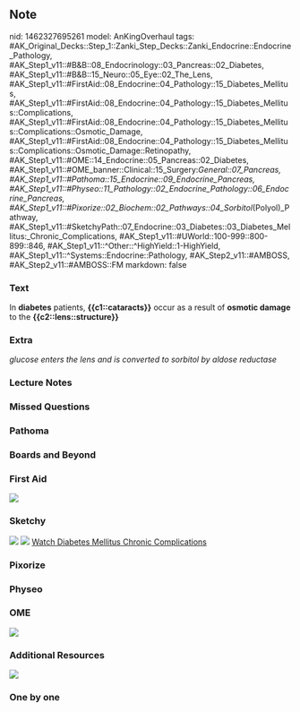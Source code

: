 ## Note
nid: 1462327695261
model: AnKingOverhaul
tags: #AK_Original_Decks::Step_1::Zanki_Step_Decks::Zanki_Endocrine::Endocrine_Pathology, #AK_Step1_v11::#B&B::08_Endocrinology::03_Pancreas::02_Diabetes, #AK_Step1_v11::#B&B::15_Neuro::05_Eye::02_The_Lens, #AK_Step1_v11::#FirstAid::08_Endocrine::04_Pathology::15_Diabetes_Mellitus, #AK_Step1_v11::#FirstAid::08_Endocrine::04_Pathology::15_Diabetes_Mellitus::Complications, #AK_Step1_v11::#FirstAid::08_Endocrine::04_Pathology::15_Diabetes_Mellitus::Complications::Osmotic_Damage, #AK_Step1_v11::#FirstAid::08_Endocrine::04_Pathology::15_Diabetes_Mellitus::Complications::Osmotic_Damage::Retinopathy, #AK_Step1_v11::#OME::14_Endocrine::05_Pancreas::02_Diabetes, #AK_Step1_v11::#OME_banner::Clinical::15_Surgery:_General::07_Pancreas, #AK_Step1_v11::#Pathoma::15_Endocrine::09_Endocrine_Pancreas, #AK_Step1_v11::#Physeo::11_Pathology::02_Endocrine_Pathology::06_Endocrine_Pancreas, #AK_Step1_v11::#Pixorize::02_Biochem::02_Pathways::04_Sorbitol_(Polyol)_Pathway, #AK_Step1_v11::#SketchyPath::07_Endocrine::03_Diabetes::03_Diabetes_Mellitus:_Chronic_Complications, #AK_Step1_v11::#UWorld::100-999::800-899::846, #AK_Step1_v11::^Other::^HighYield::1-HighYield, #AK_Step1_v11::^Systems::Endocrine::Pathology, #AK_Step2_v11::#AMBOSS, #AK_Step2_v11::#AMBOSS::FM
markdown: false

### Text
<div>
  In <b>diabetes</b> patients, <b>{{c1::cataracts}}</b> occur as a
  result of <b>osmotic damage</b> to the
  <b>{{c2::lens::structure}}</b>
</div>

### Extra
<i>glucose enters the lens and is converted to sorbitol by aldose
reductase</i>

### Lecture Notes


### Missed Questions


### Pathoma


### Boards and Beyond


### First Aid
<img src="tmpxyvjzu.png">

### Sketchy
<img src="sorbitol%20excess%20-%20cataracts_1566160514431.jpg"
class="resizer"> <img src=
"Zoverall%20picture%20(104)_1566160514431.JPG" class="resizer">
<a href=
"https://dashboard.sketchy.com/study/medical/courses/medical-pathophysiology/units/medical-pathophysiology-endocrine/videos/medical-pathophysiology-endocrine-diabetes-diabetes-mellitus-chronic-complications?utm_source=anki&utm_medium=partnership&utm_campaign=february_update&utm_content=medical">
Watch Diabetes Mellitus Chronic Complications</a>

### Pixorize


### Physeo


### OME
<div class="ome-widget">
  <a href=
  "https://onlinemeded.org/spa/surgery-general/pancreas/acquire?ref=anki">
  <img src="_OME_AnkiFlashcards_Lesson_5.png"></a>
</div>

### Additional Resources
<img src="paste-a4abf6d0e67929416ba92e519d005f7728b8c271.png">

### One by one

